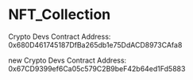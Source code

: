# NFT_Collection

Crypto Devs Contract Address: 0x680D461745187DfBa265db1e75DdACD8973CAfa8

new Crypto Devs Contract Address: 0x67CD9399ef6Ca05c579C2B9beF42b64ed1Fd5883
